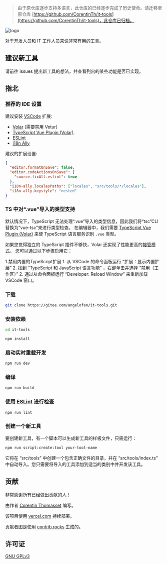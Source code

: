 > 由于原仓库逐步支持多语言，此仓库的已经逐步完成了历史使命。请迁移至原仓库 [https://github.com/CorentinTh/it-tools](https://github.com/CorentinTh/it-tools)，此仓库已归档。

![logo](.github/logo.png)

对于开发人员和 IT 工作人员来说非常有用的工具。 

## 建议新工具

请前往 issues 提出新工具的想法，并查看列出的某些功能是否已实现。

## 指北

### 推荐的 IDE 设置

建议安装 [VSCode](https://code.visualstudio.com/) 扩展:

- [Volar](https://marketplace.visualstudio.com/items?itemName=Vue.volar) (需要禁用 Vetur)
- [TypeScript Vue Plugin (Volar)](https://marketplace.visualstudio.com/items?itemName=Vue.vscode-typescript-vue-plugin).
- [ESLint](https://marketplace.visualstudio.com/items?itemName=dbaeumer.vscode-eslint)
- [i18n Ally](https://marketplace.visualstudio.com/items?itemName=lokalise.i18n-ally)

建议的扩展设置:

```json
{
  "editor.formatOnSave": false,
  "editor.codeActionsOnSave": {
    "source.fixAll.eslint": true
  },
  "i18n-ally.localesPaths": ["locales", "src/tools/*/locales"],
  "i18n-ally.keystyle": "nested"
}
```

### TS 中对“.vue”导入的类型支持

默认情况下，TypeScript 无法处理“.vue”导入的类型信息，因此我们将“tsc”CLI 替换为“vue-tsc”来进行类型检查。 在编辑器中，我们需要 [TypeScript Vue Plugin (Volar)](https://marketplace.visualstudio.com/items?itemName=Vue.vscode-typescript-vue-plugin) 来使 TypeScript 语言服务识别 `.vue` 类型。

如果您觉得独立的 TypeScript 插件不够快，Volar 还实现了性能更高的[接管模式](https://github.com/johnsoncodehk/volar/discussions/471#discussioncomment-1361669)。 您可以通过以下步骤启用它：

1.禁用内置的TypeScript扩展
    1. 从 VSCode 的命令面板运行 “扩展：显示内置扩展”
    2. 找到 “TypeScript 和 JavaScript 语言功能” ，右键单击并选择 “禁用（工作区）”
2. 通过从命令面板运行 “Developer: Reload Window” 来重新加载 VSCode 窗口。

### 下载

```sh
git clone https://gitee.com/angelofan/it-tools.git
```

### 安装依赖

```sh
cd it-tools
```

```sh
npm install
```

### 启动实时重载开发

```sh
npm run dev
```

### 编译

```sh
npm run build
```

### 使用 [ESLint](https://eslint.org/) 进行检查

```sh
npm run lint
```

### 创建一个新工具

要创建新工具，有一个脚本可以生成新工具的样板文件，只需运行：

```sh
npm run script:create:tool your-tool-name
```

它将在 “src/tools” 中创建一个包含正确文件的目录，并在 “src/tools/index.ts” 中自动导入。您只需要将导入的工具添加到适当的类别中并开发该工具。

## 贡献

非常感谢所有已经做出贡献的人！

由作者 [Corentin Thomasset](//corentin-thomasset.fr) 编写。

该项目使用 [vercel.com](https://vercel.com) 持续部署。

贡献者图是使用 [contrib.rocks](https://contrib.rocks/preview?repo=corentinth/it-tools) 生成的。

## 许可证

[GNU GPLv3](LICENSE)
